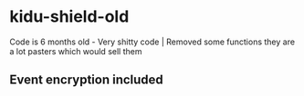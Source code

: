# kidu-shield-old
Code is 6 months old - Very shitty code | Removed some functions they are a lot pasters which would sell them 


## Event encryption included
